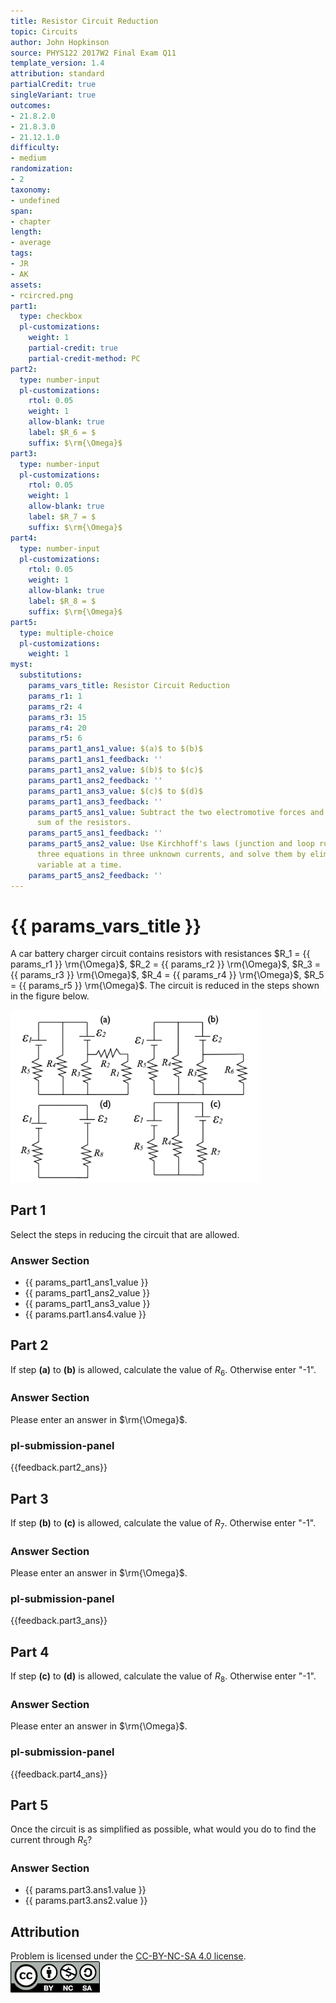 ```yaml
---
title: Resistor Circuit Reduction
topic: Circuits
author: John Hopkinson
source: PHYS122 2017W2 Final Exam Q11
template_version: 1.4
attribution: standard
partialCredit: true
singleVariant: true
outcomes:
- 21.8.2.0
- 21.8.3.0
- 21.12.1.0
difficulty:
- medium
randomization:
- 2
taxonomy:
- undefined
span:
- chapter
length:
- average
tags:
- JR
- AK
assets:
- rcircred.png
part1:
  type: checkbox
  pl-customizations:
    weight: 1
    partial-credit: true
    partial-credit-method: PC
part2:
  type: number-input
  pl-customizations:
    rtol: 0.05
    weight: 1
    allow-blank: true
    label: $R_6 = $
    suffix: $\rm{\Omega}$
part3:
  type: number-input
  pl-customizations:
    rtol: 0.05
    weight: 1
    allow-blank: true
    label: $R_7 = $
    suffix: $\rm{\Omega}$
part4:
  type: number-input
  pl-customizations:
    rtol: 0.05
    weight: 1
    allow-blank: true
    label: $R_8 = $
    suffix: $\rm{\Omega}$
part5:
  type: multiple-choice
  pl-customizations:
    weight: 1
myst:
  substitutions:
    params_vars_title: Resistor Circuit Reduction
    params_r1: 1
    params_r2: 4
    params_r3: 15
    params_r4: 20
    params_r5: 6
    params_part1_ans1_value: $(a)$ to $(b)$
    params_part1_ans1_feedback: ''
    params_part1_ans2_value: $(b)$ to $(c)$
    params_part1_ans2_feedback: ''
    params_part1_ans3_value: $(c)$ to $(d)$
    params_part1_ans3_feedback: ''
    params_part5_ans1_value: Subtract the two electromotive forces and divide by the
      sum of the resistors.
    params_part5_ans1_feedback: ''
    params_part5_ans2_value: Use Kirchhoff's laws (junction and loop rules) to write
      three equations in three unknown currents, and solve them by eliminating one
      variable at a time.
    params_part5_ans2_feedback: ''
---
```

# {{ params_vars_title }}
A car battery charger circuit contains resistors with resistances $R_1 = {{ params_r1 }} \rm{\Omega}$, $R_2 = {{ params_r2 }} \rm{\Omega}$, $R_3 = {{ params_r3 }} \rm{\Omega}$, $R_4 = {{ params_r4 }} \rm{\Omega}$, $R_5 = {{ params_r5 }} \rm{\Omega}$. The circuit is reduced in the steps shown in the figure below.

<img src="rcircred.png" width=400 alt="Circuit diagrams showing the car battery circuit in a and the steps taken to reduce the circuit from a to b , b to c, and c to d (if that step is allowed).">

## Part 1

Select the steps in reducing the circuit that are allowed.

### Answer Section

- {{ params_part1_ans1_value }}
- {{ params_part1_ans2_value }}
- {{ params_part1_ans3_value }}
- {{ params.part1.ans4.value }}

## Part 2

If step **(a)** to **(b)** is allowed, calculate the value of $R_6$. Otherwise enter "-1".

### Answer Section

Please enter an answer in $\rm{\Omega}$.

### pl-submission-panel

{{feedback.part2_ans}}

## Part 3

If step **(b)** to **(c)** is allowed, calculate the value of $R_7$. Otherwise enter "-1".

### Answer Section

Please enter an answer in $\rm{\Omega}$.

### pl-submission-panel

{{feedback.part3_ans}}

## Part 4

If step **(c)** to **(d)** is allowed, calculate the value of $R_8$. Otherwise enter "-1".

### Answer Section

Please enter an answer in $\rm{\Omega}$.

### pl-submission-panel

{{feedback.part4_ans}}

## Part 5

Once the circuit is as simplified as possible, what would you do to find the current through $R_5$?

### Answer Section

- {{ params.part3.ans1.value }}
- {{ params.part3.ans2.value }}

## Attribution

Problem is licensed under the [CC-BY-NC-SA 4.0 license](https://creativecommons.org/licenses/by-nc-sa/4.0/).<br> ![The Creative Commons 4.0 license requiring attribution-BY, non-commercial-NC, and share-alike-SA license.](https://raw.githubusercontent.com/firasm/bits/master/by-nc-sa.png)